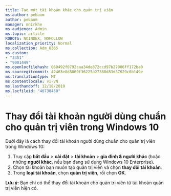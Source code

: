 ```yaml
---
title: Tạo một tài khoản khác cho quản trị viên
ms.author: pebaum
author: pebaum
manager: mnirkhe
ms.audience: Admin
ms.topic: article
ROBOTS: NOINDEX, NOFOLLOW
localization_priority: Normal
ms.collection: Adm_O365
ms.custom:
- "3451"
- "9001449"
ms.openlocfilehash: 060492f0792caa34de872ccd97b27006ff172ba0
ms.sourcegitcommit: 42463e8d8869f36225a27388d83d37629c6b149e
ms.translationtype: MT
ms.contentlocale: vi-VN
ms.lasthandoff: 12/18/2019
ms.locfileid: "40738450"
---
```

# <a name="change-a-standard-user-account-to-an-administrator-in-windows-10"></a>Thay đổi tài khoản người dùng chuẩn cho quản trị viên trong Windows 10

Dưới đây là cách thay đổi tài khoản người dùng chuẩn cho quản trị viên trong Windows 10:

1. Truy cập **bắt đầu** > **cài đặt** > **tài khoản** > **gia đình & người khác** (hoặc những **người khác**, nếu bạn đang sử dụng Windows 10 Enterprise).
2. Chọn tài khoản bạn muốn tạo quản trị viên và chọn **thay đổi tài khoản**.
3. Trong **loại tài khoản**, chọn **quản trị viên**, rồi chọn **OK**.

**Lưu ý:** Bạn chỉ có thể thay đổi tài khoản cho quản trị viên từ tài khoản quản trị viên hiện có.